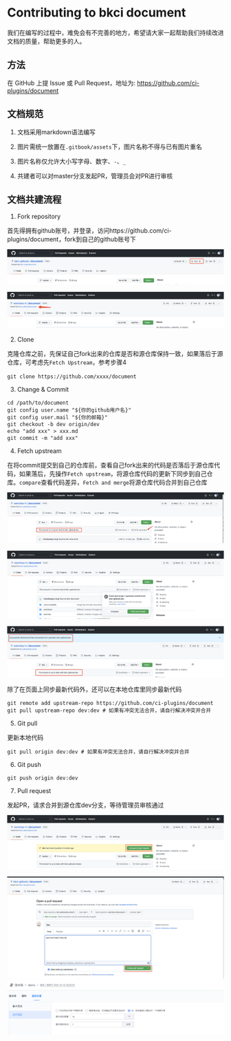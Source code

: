 # Contributing to bkci document

我们在编写的过程中，难免会有不完善的地方，希望请大家一起帮助我们持续改进文档的质量，帮助更多的人。

## 方法

在 GitHub 上提 Issue 或 Pull Request，地址为: https://github.com/ci-plugins/document

## 文档规范

1. 文档采用markdown语法编写

2. 图片需统一放置在`.gitbook/assets`下，图片名称不得与已有图片重名

3. 图片名称仅允许大小写字母、数字、`-`、`_`

4. 共建者可以对master分支发起PR，管理员会对PR进行审核

## 文档共建流程

1. Fork repository

首先得拥有github账号，并登录，访问https://github.com/ci-plugins/document，fork到自己的github账号下

![image-20220306234726724](../.gitbook/assets/image-20220306234726724.png)

![image-20220306234812651](../.gitbook/assets/image-20220306234812651.png)

2. Clone  

克隆仓库之前，先保证自己fork出来的仓库是否和源仓库保持一致，如果落后于源仓库，可考虑先`Fetch Upstream`，参考步骤4

`git clone https://github.com/xxxx/document`

3. Change & Commit

```
cd /path/to/document
git config user.name "${你的github用户名}"
git config user.mail "${你的邮箱}"
git checkout -b dev origin/dev
echo "add xxx" > xxx.md
git commit -m "add xxx"
```

4. Fetch upstream

在将commit提交到自己的仓库前，查看自己fork出来的代码是否落后于源仓库代码，如果落后，先操作`Fetch upstream`，将源仓库代码的更新下同步到自己仓库。`compare`查看代码差异，`Fetch and merge`将源仓库代码合并到自己仓库

![image-20220307000537768](../.gitbook/assets/image-20220307000537768.png)

![image-20220307000634161](../.gitbook/assets/image-20220307000634161.png)

![image-20220307000819055](../.gitbook/assets/image-20220307000819055.png)



除了在页面上同步最新代码外，还可以在本地仓库里同步最新代码

```
git remote add upstream-repo https://github.com/ci-plugins/document
git pull upstream-repo dev:dev # 如果有冲突无法合并，请自行解决冲突并合并
```

5. Git pull

更新本地代码

```
git pull origin dev:dev # 如果有冲突无法合并，请自行解决冲突并合并
```

6. Git push

```
git push origin dev:dev
```

7. Pull request

发起PR，请求合并到源仓库dev分支，等待管理员审核通过

![image-20220307003446199](../.gitbook/assets/image-20220307003446199.png)

![image-20220307003639376](../.gitbook/assets/image-20220307003639376.png)
![](../.gitbook/assets/image-20211212201111977.png)